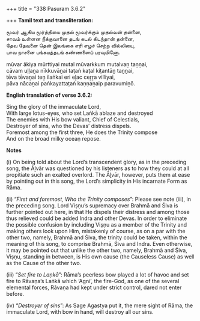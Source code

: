 +++
title = "338 Pasuram 3.6.2"

+++
**Tamil text and transliteration:**

மூவர் ஆகிய மூர்த்தியை முதல் மூவர்க்கும் முதல்வன் தன்னை,  
சாவம் உள்ளன நீக்குவானை தடங் கடல் கிடந்தான் தன்னை,  
தேவ தேவனை தென் இலங்கை எரி எழச் செற்ற வில்லியை,  
பாவ நாசனை பங்கயத்தடங் கண்ணனைப் பரவுமினோ.

mūvar ākiya mūrttiyai mutal mūvarkkum mutalvaṉ taṉṉai,  
cāvam uḷḷaṉa nīkkuvāṉai taṭaṅ kaṭal kiṭantāṉ taṉṉai,  
tēva tēvaṉai teṉ ilaṅkai eri eḻac ceṟṟa villiyai,  
pāva nācaṉai paṅkayattaṭaṅ kaṇṇaṉaip paravumiṉō.

**English translation of verse 3.6.2:**

Sing the glory of the immaculate Lord,  
With large lotus-eyes, who set Laṅkā ablaze and destroyed  
The enemies with His bow valiant, Chief of Celestials,  
Destroyer of sins, who the Devas’ distress dispels.  
Foremost among the first three, He does the Trinity compose  
And on the broad milky oceaṇ repose.

**Notes**

\(i\) On being told about the Lord’s transcendent glory, as in the preceding song, the Āḻvār was questioned by his listeners as to how they could at all propitiate such an exalted overlord. The Āḻvār, however, puts them at ease by pointing out in this song, the Lord’s simplicity in His incarnate Form as Rāma.

\(ii\) “*First and foremost, Who the Trinity composes*”: Please see note (iii), in the preceding song. Lord Viṣṇu’s supremacy over Brahmā and Śiva is further pointed out here, in that He dispels their distress and among those thus relieved could be added Indra and other Devas. In order to eliminate the possible confusion by including Viṣṇu as a member of the Trinity and making others look upon Him, mistakenly of course, as on a par with the other two, namely, Brahmā and Śiva, the trinity could be taken, within the meaning of this song, to comprise Brahmā, Śiva and Indra. Even otherwise, it may be pointed out that unlike the other two, namely, Brahmā and Śiva, Viṣṇu, standing in between, is His own cause (the Causeless Cause) as well as the Cause of the other two.

\(iii\) “*Set fire to Laṇkā*”: Rāma’s peerless bow played a lot of havoc and set fire to Rāvaṇa’s Laṅkā which ‘Agni’, the fire-God, as one of the several elemental forces, Rāvaṇa had kept under strict control, dared not enter before.

\(iv\) “*Destroyer of sins*”: As Sage Agastya put it, the mere sight of Rāma, the immaculate Lord, with bow in hand, will destroy all our sins.


